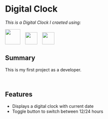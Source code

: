# Digital Clock

_This is a Digital Clock I craeted using:_
<!-- 
<br>

Try it out [here](https://otterwerks.github.io/JSTetris) on GitHub Pages. Mobile Friendly!

<br> -->

<p><img src="icons/javascript.svg" width="50">&nbsp&nbsp&nbsp&nbsp<img src="icons/css-3.svg" width="40">&nbsp&nbsp&nbsp&nbsp<img src="icons/html-5.svg" width="40">&nbsp&nbsp&nbsp&nbsp<img 

<br>



## Summary

This is my first project as a developer. 

<br>

## Features
- Displays a digital clock with current date
- Toggle button to switch between 12/24 hours
<br>

